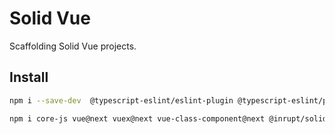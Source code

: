 # Solid Vue

Scaffolding Solid Vue projects.

## Install

```bash
npm i --save-dev  @typescript-eslint/eslint-plugin @typescript-eslint/parser @vue/cli-plugin-babel @vue/cli-plugin-eslint @vue/cli-plugin-typescript @vue/cli-service @vue/compiler-sfc @vue/eslint-config-typescript babel-eslint eslint eslint-plugin-vue typescript

npm i core-js vue@next vuex@next vue-class-component@next @inrupt/solid-client @inrupt/solid-client-authn-browser
```

